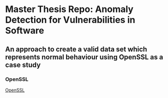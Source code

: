 # Master Thesis Repo: Anomaly Detection for Vulnerabilities in Software
## An approach to create a valid data set which represents normal behaviour using OpenSSL as a case study

### OpenSSL
[OpenSSL](openssl/README.md)